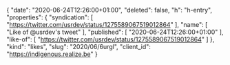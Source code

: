 {
  "date": "2020-06-24T12:26:00+01:00",
  "deleted": false,
  "h": "h-entry",
  "properties": {
    "syndication": [
      "https://twitter.com/usrdev/status/1275589067519012864"
    ],
    "name": [
      "Like of @usrdev's tweet"
    ],
    "published": [
      "2020-06-24T12:26:00+01:00"
    ],
    "like-of": [
      "https://twitter.com/usrdev/status/1275589067519012864"
    ]
  },
  "kind": "likes",
  "slug": "2020/06/6urgl",
  "client_id": "https://indigenous.realize.be"
}
